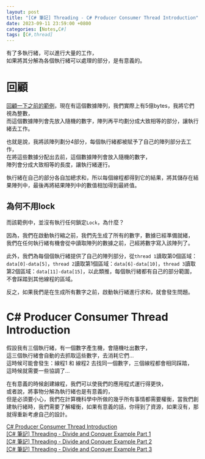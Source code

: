 ```yaml
---
layout: post
title: "[C# 筆記] Threading - C# Producer Consumer Thread Introduction"
date: 2023-09-11 23:59:00 +0800
categories: [Notes,C#]
tags: [C#,thread]
---
```


有了多執行緒，可以進行大量的工作，      
如果將其分解為各個執行緒可以處理的部分，是有意義的。      

# 回顧

[回顧一下之前的範例](https://riivalin.github.io/posts/2023/09/threading-divide-and-conquer-example-part-3/)，現在有這個數據陣列，我們實際上有5億bytes，我將它們視為整數，     
而這個數據陣列會先放入隨機的數字，陣列再平均劃分成大致相等的部分，讓執行緒去工作。       

也就是說，我將該陣列劃分4部分，每個執行緒都被賦予了自己的陣列部分去工作，       
在將這些數據分配出去前，這個數據陣列會放入隨機的數字，      
陣列會分成大致相等的長度，讓執行緒運行。   

執行緒在自己的部分各自加總求和，所以每個線程都得到它的結果，將其儲存在結果陣列中，最後再將結果陣列中的數值相加得到最終值。

## 為何不用lock

而該範例中，並沒有執行任何鎖定`Lock`，為什麼？      

因為，我們在啟動執行縮之前，我們先生成了所有的數字，數據已經準備就緒，      
我們在任何執行緒有機會從中讀取陣列的數據之前，己經將數字寫入該陣列了。      

此外，我們為每個個執行緒提供了自己的陣列部分，從`thread 1`讀取第0個區域：`data[0]-data[5]`，`thread 2`讀取第1個區域：`data[6]-data[10]`，`thread 3`讀取第2個區域：`data[11]-data[15]`，以此類推，每個執行緒都有自己的部分範圍，不會踩踏到其他線程的區域。       

反之，如果我們是在生成所有數字之前，啟動執行緒進行求和，就會發生問題。


# C# Producer Consumer Thread Introduction
假設我有三個執行緒，有一個數字產生機，會隨機吐出數字，      
這三個執行緒會自動的去抓取這些數字，去消耗它們...      
這時候可能會發生：線程1 和 線程2 去找同一個數字，三個線程都會相同踩踏， 
這時候就需要一些協調了...       


在有意義的時候創建線程，我們可以使我們的應用程式運行得更快，        
或者說，將事物分解為執行緒也是有意義的，        
但是必須要小心，我們在計算機科學中所做的幾乎所有事情都需要權衡，當我們創建執行緒時，我們需要了解權衡，如果有意義的話，你得到了資源，如果沒有，那就得重新考慮自己的設計。

 


[C# Producer Consumer Thread Introduction](https://www.youtube.com/watch?v=t850VUYAlpQ&list=PLRwVmtr-pp06KcX24ycbC-KkmAISAFKV5&index=11)        
[[C# 筆記] Threading - Divide and Conquer Example Part 1](https://riivalin.github.io/posts/2023/09/threading-divide-and-conquer-example-part-1/)        
[[C# 筆記] Threading - Divide and Conquer Example Part 2](https://riivalin.github.io/posts/2023/09/threading-divide-and-conquer-example-part-2/)        
[[C# 筆記] Threading - Divide and Conquer Example Part 3](https://riivalin.github.io/posts/2023/09/threading-divide-and-conquer-example-part-3/)
